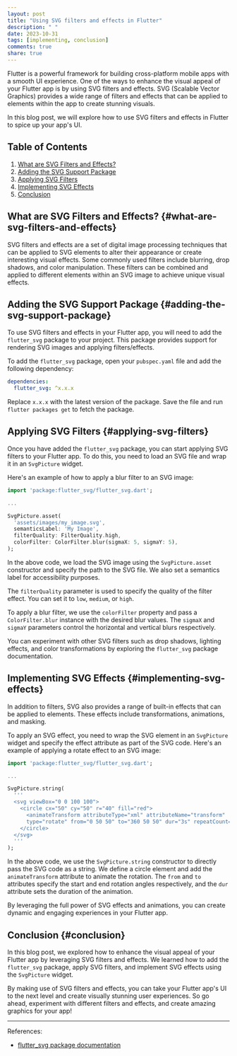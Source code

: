 ```yaml
---
layout: post
title: "Using SVG filters and effects in Flutter"
description: " "
date: 2023-10-31
tags: [implementing, conclusion]
comments: true
share: true
---
```


Flutter is a powerful framework for building cross-platform mobile apps with a smooth UI experience. One of the ways to enhance the visual appeal of your Flutter app is by using SVG filters and effects. SVG (Scalable Vector Graphics) provides a wide range of filters and effects that can be applied to elements within the app to create stunning visuals.

In this blog post, we will explore how to use SVG filters and effects in Flutter to spice up your app's UI.

## Table of Contents
1. [What are SVG Filters and Effects?](#what-are-svg-filters-and-effects)
2. [Adding the SVG Support Package](#adding-the-svg-support-package)
3. [Applying SVG Filters](#applying-svg-filters)
4. [Implementing SVG Effects](#implementing-svg-effects)
5. [Conclusion](#conclusion)

## What are SVG Filters and Effects? {#what-are-svg-filters-and-effects}

SVG filters and effects are a set of digital image processing techniques that can be applied to SVG elements to alter their appearance or create interesting visual effects. Some commonly used filters include blurring, drop shadows, and color manipulation. These filters can be combined and applied to different elements within an SVG image to achieve unique visual effects.

## Adding the SVG Support Package {#adding-the-svg-support-package}

To use SVG filters and effects in your Flutter app, you will need to add the `flutter_svg` package to your project. This package provides support for rendering SVG images and applying filters/effects. 

To add the `flutter_svg` package, open your `pubspec.yaml` file and add the following dependency:

```yaml
dependencies:
  flutter_svg: ^x.x.x
```

Replace `x.x.x` with the latest version of the package. Save the file and run `flutter packages get` to fetch the package.

## Applying SVG Filters {#applying-svg-filters}

Once you have added the `flutter_svg` package, you can start applying SVG filters to your Flutter app. To do this, you need to load an SVG file and wrap it in an `SvgPicture` widget.

Here's an example of how to apply a blur filter to an SVG image:

```dart
import 'package:flutter_svg/flutter_svg.dart';

...

SvgPicture.asset(
  'assets/images/my_image.svg',
  semanticsLabel: 'My Image',
  filterQuality: FilterQuality.high,
  colorFilter: ColorFilter.blur(sigmaX: 5, sigmaY: 5),
);
```

In the above code, we load the SVG image using the `SvgPicture.asset` constructor and specify the path to the SVG file. We also set a semantics label for accessibility purposes.

The `filterQuality` parameter is used to specify the quality of the filter effect. You can set it to `low`, `medium`, or `high`.

To apply a blur filter, we use the `colorFilter` property and pass a `ColorFilter.blur` instance with the desired blur values. The `sigmaX` and `sigmaY` parameters control the horizontal and vertical blurs respectively.

You can experiment with other SVG filters such as drop shadows, lighting effects, and color transformations by exploring the `flutter_svg` package documentation.

## Implementing SVG Effects {#implementing-svg-effects}

In addition to filters, SVG also provides a range of built-in effects that can be applied to elements. These effects include transformations, animations, and masking.

To apply an SVG effect, you need to wrap the SVG element in an `SvgPicture` widget and specify the effect attribute as part of the SVG code. Here's an example of applying a rotate effect to an SVG image:

```dart
import 'package:flutter_svg/flutter_svg.dart';

...

SvgPicture.string(
  '''
  <svg viewBox="0 0 100 100">
    <circle cx="50" cy="50" r="40" fill="red">
      <animateTransform attributeType="xml" attributeName="transform"
      type="rotate" from="0 50 50" to="360 50 50" dur="3s" repeatCount="indefinite" />
    </circle>
  </svg>
  '''
);
```

In the above code, we use the `SvgPicture.string` constructor to directly pass the SVG code as a string. We define a circle element and add the `animateTransform` attribute to animate the rotation. The `from` and `to` attributes specify the start and end rotation angles respectively, and the `dur` attribute sets the duration of the animation.

By leveraging the full power of SVG effects and animations, you can create dynamic and engaging experiences in your Flutter app.

## Conclusion {#conclusion}

In this blog post, we explored how to enhance the visual appeal of your Flutter app by leveraging SVG filters and effects. We learned how to add the `flutter_svg` package, apply SVG filters, and implement SVG effects using the `SvgPicture` widget.

By making use of SVG filters and effects, you can take your Flutter app's UI to the next level and create visually stunning user experiences. So go ahead, experiment with different filters and effects, and create amazing graphics for your app!

---
References:
- [flutter_svg package documentation](https://pub.dev/packages/flutter_svg)